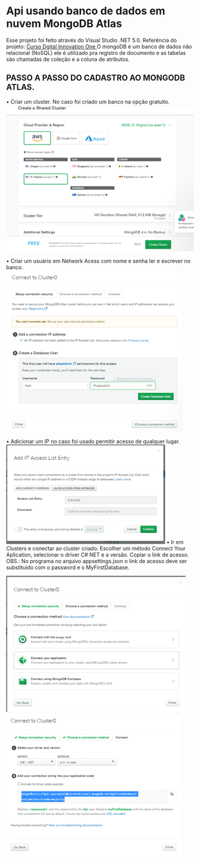 
<h1>Api usando banco de dados em nuvem MongoDB Atlas</h1>
 
 Esse projeto foi feito através do Visual Studio .NET 5.0. Referência do projeto: <a href="https://github.com/gabrielfbarros/dotnet-mongo"> 
      Curso Dgital Innovation One
 </a>
 O mongoDB é um banco de dados não relacional (NoSQL) ele é utilizado pra registro de documento e as tabelas são chamadas de coleção e a coluna de atributos.
 
 <h2>PASSO A PASSO DO CADASTRO AO MONGODB ATLAS.</h2>
 
  •	Criar um cluster. No caso foi criado um banco na opção gratuito. <br>
   <img src="MongoDB1.png">
  
  •	Criar um usuário em Network Acess com nome e senha ler e escrever no banco. <br>
  <img src="MongoDB2.png">
  
  •	Adicionar um IP no caso foi usado permitir acesso de qualquer lugar. <br>
   <img src="MongoDB3.png">
  • Ir em Clusters e conectar ao cluster criado. Escolher um método Connect Your Aplication, selecionar o driver C# NET e a versão. Copiar o link de acesso. OBS.: No programa no arquivo appsettings.json o link de acesso deve ser substituido  com o password e o MyFirstDatabase. <br>
  
   <img src="MongoDB4.png"> <br>
    <img src="MongoDB5.png">
  
 
